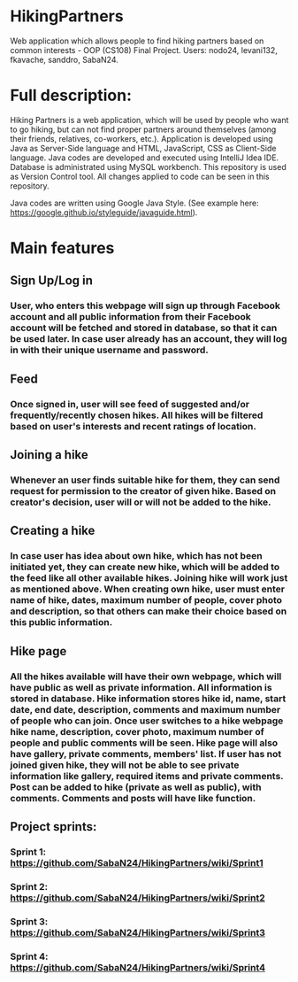 # HikingPartners
Web application which allows people to find hiking partners based on common interests - OOP (CS108) Final Project.
Users: nodo24, levani132, fkavache, sanddro, SabaN24.

# Full description:
Hiking Partners is a web application, which will be used by people who want to go hiking, but can not find proper partners around themselves (among their friends, relatives, co-workers, etc.). Application is developed using Java as Server-Side language and HTML, JavaScript, CSS as Client-Side language. Java codes are developed and executed using IntelliJ Idea IDE. Database is administrated using MySQL workbench. This repository is used as Version Control tool. All changes applied to code can be seen in this repository.

Java codes are written using Google Java Style. (See example here: https://google.github.io/styleguide/javaguide.html).

# Main features
## Sign Up/Log in
### User, who enters this webpage will sign up through Facebook account and all public information from their Facebook account will be fetched and stored in database, so that it can be used later. In case user already has an account, they will log in with their unique username and password.
## Feed
### Once signed in, user will see feed of suggested and/or frequently/recently chosen hikes. All hikes will be filtered based on user's interests and recent ratings of location. 
## Joining a hike
### Whenever an user finds suitable hike for them, they can send request for permission to the creator of given hike. Based on creator's decision, user will or will not be added to the hike.
## Creating a hike
### In case user has idea about own hike, which has not been initiated yet, they can create new hike, which will be added to the feed like all other available hikes. Joining hike will work just as mentioned above. When creating own hike, user must enter name of hike, dates, maximum number of people, cover photo and description, so that others can make their choice based on this public information.
## Hike page
### All the hikes available will have their own webpage, which will have public as well as private information. All information is stored in database. Hike information stores hike id, name, start date, end date, description, comments and maximum number of people who can join. Once user switches to a hike webpage hike name, description, cover photo, maximum number of people and public comments will be seen. Hike page will also have gallery, private comments, members' list. If user has not joined given hike, they will not be able to see private information like gallery, required items and private comments. Post can be added to hike (private as well as public), with comments. Comments and posts will have like function. 

## Project sprints:
### Sprint 1: https://github.com/SabaN24/HikingPartners/wiki/Sprint1
### Sprint 2: https://github.com/SabaN24/HikingPartners/wiki/Sprint2 
### Sprint 3: https://github.com/SabaN24/HikingPartners/wiki/Sprint3
### Sprint 4: https://github.com/SabaN24/HikingPartners/wiki/Sprint4
